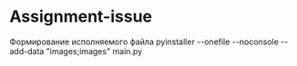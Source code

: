 # Assignment-issue
Формирование исполняемого файла
pyinstaller --onefile --noconsole --add-data "images;images" main.py